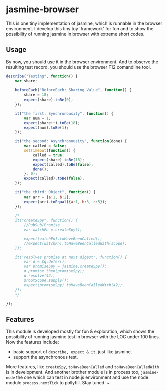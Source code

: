 # jasmine-browser

This is one tiny implementation of jasmine, which is runnable in the browser environment.  I develop this tiny toy 'framework' for fun and to show the possibility of running jasmine in browser with extreme short codes.


## Usage
By now, you should use it in the browser environment. And to observe the resulting test record, you should use the browser F12 comandline tool.


```js
describe("Testing", function() {
	var share;
	
	beforeEach("BeforeEach: Sharing Value", function() {
		share = 18;
		expect(share).toBe(0);
	});

	it("the first: Synchronousity", function() {
		var num = 1;
		expect(share++).toBe(18);
		expect(num).toBe(1);
	});

	it("the second: Asynchronousity", function(done) {
		var called = false;
		setTimeout(function() {
			called = true;
			expect(share).toBe(18);
			expect(called).toBe(false);
			done();
		}, 0);
		expect(called).toBe(false);
	});

	it("the third: Object", function() {
		var arr = {a:1, b:2};
		expect(arr).toEqual({a:1, b:3, c:5});
	});
	
	/*
	it("createSpy", function() {
		//PubSub/Promise
		var watchFn = createSpy();

		expect(watchFn).toHaveBeenCalled();
		//expect(watchFn).toHaveBeenCalledWith(scope);
	});

	it('resolves promise at next digest', function() {
		var d = $q.defer();
		var promiseSpy = jasmine.createSpy();
		d.promise.then(promiseSpy);
		d.resolve(42);
		$rootScope.$apply();
		expect(promiseSpy).toHaveBeenCalledWith(42);
	});
	*/

});
```


## Features
This module is developed mostly for fun & exploration, which shows the possibility of running jasmine test in browser with the LOC under 100 lines. Now the features include: 

- basic support of `describe, expect & it`, just like jasmine. 
- support the asynchronous test.

More features, like `createSpy`, `toHaveBeenCalled` and `toHaveBeenCalledWith` is in development. And another brother module is in process too, `jasmine-node` the one which can test in node.js environment and use the node module  `process.nextTick` to pollyfill. Stay tuned. ~


